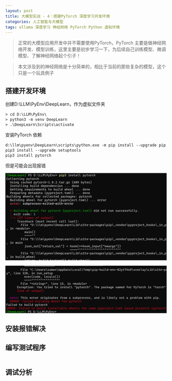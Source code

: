 ```yaml
---
layout: post
title: 大模型实战 - 4：搭建PyTorch 深度学习开发环境
categories: 人工智能与大模型
tags: ollama 深度学习 神经网络 PyTorch Python 虚拟环境 
---
```


>正常的大模型应用开发中并不需要使用PyTorch，PyTorch 主要是做神经网络开发、模型训练，这里主要是初步学习一下，为后续自己训练模型、微调模型、了解神经网络起个引子！

>本文涉及到的神经网络是十分简单的，相比于当前的那些复杂的模型，这个只是一个玩具例子

## 搭建开发环境

创建D:\LLM\PyEnv\DeepLearn，作为虚拟文件夹

```shell
> cd D:\LLM\PyEnv\
> python3 -m venv DeepLearn
> .\DeepLearn\Scripts\activate
```

安装PyTorch 依赖

```shell
d:\llm\pyenv\DeepLearn\scripts\python.exe -m pip install --upgrade pip
pip3 install --upgrade setuptools
pip3 install pytorch
```

但是可能会出现报错

![](../media/image/2025-03-10/01.png)

![](../media/image/2025-03-10/02.png)

## 安装报错解决



## 编写测试程序

```python

```

## 调试分析

